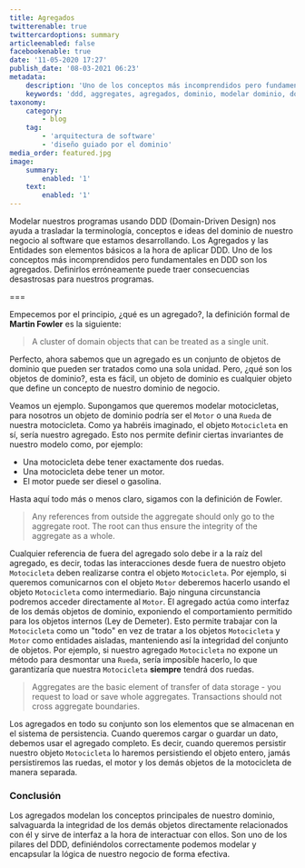 ```yaml
---
title: Agregados
twitterenable: true
twittercardoptions: summary
articleenabled: false
facebookenable: true
date: '11-05-2020 17:27'
publish_date: '08-03-2021 06:23'
metadata:
    description: 'Uno de los conceptos más incomprendidos pero fundamentales en DDD son los agregados. Definirlos erróneamente puede traer consecuencias desastrosas para nuestros programas.'
    keywords: 'ddd, aggregates, agregados, dominio, modelar dominio, domain model, model'
taxonomy:
    category:
        - blog
    tag:
        - 'arquitectura de software'
        - 'diseño guiado por el dominio'
media_order: featured.jpg
image:
    summary:
        enabled: '1'
    text:
        enabled: '1'
---
```


Modelar nuestros programas usando DDD (Domain-Driven Design) nos ayuda a trasladar la terminología, conceptos e ideas del dominio de nuestro negocio al software que estamos desarrollando. Los Agregados y las Entidades son elementos básicos a la hora de aplicar DDD. Uno de los conceptos más incomprendidos pero fundamentales en DDD son los agregados. Definirlos erróneamente puede traer consecuencias desastrosas para nuestros programas.

===

Empecemos por el principio, ¿qué es un agregado?, la definición formal de **Martin Fowler** es la siguiente: 

> A cluster of domain objects that can be treated as a single unit.

Perfecto, ahora sabemos que un agregado es un conjunto de objetos de dominio que pueden ser tratados como una sola unidad. Pero, ¿qué son los objetos de dominio?, esta es fácil, un objeto de dominio es cualquier objeto que define un concepto de nuestro dominio de negocio. 

Veamos un ejemplo. Supongamos que queremos modelar motocicletas, para nosotros un objeto de dominio podría ser el `Motor` o una `Rueda` de nuestra motocicleta. Como ya habréis imaginado, el objeto `Motocicleta` en sí, sería nuestro agregado. Esto nos permite definir ciertas invariantes de nuestro modelo como, por ejemplo: 

- Una motocicleta debe tener exactamente dos ruedas. 
- Una motocicleta debe tener un motor. 
- El motor puede ser diesel o gasolina. 

Hasta aquí todo más o menos claro, sigamos con la definición de Fowler. 

> Any references from outside the aggregate should only go to the aggregate root. The root can thus ensure the integrity of the aggregate as a whole. 

Cualquier referencia de fuera del agregado solo debe ir a la raíz del agregado, es decir, todas las interacciones desde fuera de nuestro objeto `Motocicleta` deben realizarse contra el objeto `Motocicleta`. Por ejemplo, si queremos comunicarnos con el objeto `Motor` deberemos hacerlo usando el objeto `Motocicleta` como intermediario. Bajo ninguna circunstancia podremos acceder directamente al `Motor`. El agregado actúa como interfaz de los demás objetos de dominio, exponiendo el comportamiento permitido para los objetos internos (Ley de Demeter). Esto permite trabajar con la `Motocicleta` como un "todo" en vez de tratar a los objetos `Motocicleta` y `Motor` como entidades aisladas, manteniendo así la integridad del conjunto de objetos. Por ejemplo, si nuestro agregado `Motocicleta` no expone un método para desmontar una `Rueda`, sería imposible hacerlo, lo que garantizaría que nuestra `Motocicleta` **siempre** tendrá dos ruedas. 

> Aggregates are the basic element of transfer of data storage - you request to load or save whole aggregates. Transactions should not cross aggregate boundaries. 

Los agregados en todo su conjunto son los elementos que se almacenan en el sistema de persistencia. Cuando queremos cargar o guardar un dato, debemos usar el agregado completo. Es decir, cuando queremos persistir nuestro objeto `Motocicleta` lo haremos persistiendo el objeto entero, jamás persistiremos las ruedas, el motor y los demás objetos de la motocicleta de manera separada. 

### Conclusión

Los agregados modelan los conceptos principales de nuestro dominio, salvaguarda la integridad de los demás objetos directamente relacionados con él y sirve de interfaz a la hora de interactuar con ellos. Son uno de los pilares del DDD, definiéndolos correctamente podemos modelar y encapsular la lógica de nuestro negocio de forma efectiva.